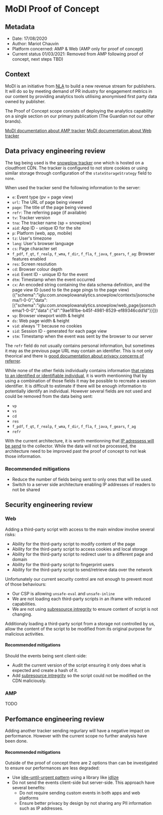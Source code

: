 # MoDI Proof of Concept

## Metadata

-   Date: 17/08/2020
-   Author: Mariot Chauvin
-   Platform concerned: AMP & Web (AMP only for proof of concept)
-   Current status 01/03/2021: Removed from AMP following proof of concept, next steps TBD)

## Context

MoDI is an initiative from [NLA](https://www.nlamediaaccess.com/) to build a new revenue stream for publishers. It will do so by meeting demand of PR industry for engagement metrics in our content by providing analytics tools utilising anonymised first party data owned by publisher.

The Proof of Concept scope consists of deploying the analytics capability on a single section on our primary publicatiom (The Guardian not our other brands).

[MoDI documentation about AMP tracker](https://docs.projectmodi.com/articles/how-to-install-the-amp-tracker/)
[MoDI documentation about Web tracker](https://docs.projectmodi.com/articles/how-to-install-the-javascript-tracker/)

## Data privacy engineering review

The tag being used is the [snowplow tracker](https://github.com/snowplow/snowplow-javascript-tracker) one which is hosted on a cloudfront CDN.
The tracker is configured to not store cookies or using similar storage through configuration of the `stateStorageStrategy` field to `none`.

When used the tracker send the following information to the server:

-   `e`: Event type (pv = page view)
-   `url`: The URL of page being viewed
-   `page`: The title of the page being viewed
-   `refr`: The referring page (if available)
-   `tv`: Tracker version
-   `tna`: The tracker name (sp = snowplow)
-   `aid`: App ID - unique ID for the site
-   `p`: Platform (web, app, mobile)
-   `tz`: User's timezone
-   `lang`: User's browser language
-   `cs`: Page character set
-   `f_pdf`, `f_qt`, `f_realp`, `f_wma`, `f_dir`, `f_fla`, `f_java`, `f_gears`, `f_ag`: Browser features enabled
-   `res`: Screen resolution
-   `cd`: Browser colour depth
-   `eid`: Event ID - unique ID for the event
-   `dtm`: Timestamp when the event occurred
-   `cx`: An encoded string containing the data schema definition, and the page view ID (used to tie the page pings to the page view)
    ({"schema":"iglu:com.snowplowanalytics.snowplow/contexts/jsonschema/1-0-0","data":[{"schema":"iglu:com.snowplowanalytics.snowplow/web_page/jsonschema/1-0-0","data":{"id":"9ae181be-b45f-4981-8529-ef89346cdd1d"}}]})
-   `vp`: Browser viewport width & height
-   `ds`: Web page width & height
-   `vid`: always '1' because no cookies
-   `sid`: Session ID - generated for each page view
-   `stm`: Timestamp when the event was sent by the browser to our server

The `refr` field do not usually contains personal information, but sometimes it may as the previous page URL may contain an identifier. This is not only theorical and there is [good documentation about privacy concerns of referrer](https://developer.mozilla.org/en-US/docs/Web/Security/Referer_header:_privacy_and_security_concerns).

While none of the other fields individually contains information [that relates to an identified or identifiable individual](https://ico.org.uk/for-organisations/guide-to-data-protection/guide-to-the-general-data-protection-regulation-gdpr/key-definitions/what-is-personal-data/), it is worth mentionning that by using a combination of those fields it may be possible to recreate a session identifier. It is difficult to estimate if there will be enough information to potentially identify an individual. However several fields are not used and could be removed from the data being sent:

-   `vp`
-   `vs`
-   `cd`
-   `res`
-   `f_pdf`, `f_qt`, `f_realp`, `f_wma`, `f_dir`, `f_fla`, `f_java`, `f_gears`, `f_ag`
-   `refr`

With the current architecture, it is worth mentionning that [IP adressess will be send](https://discourse.snowplowanalytics.com/t/running-snowplow-in-minimal-mode-for-gdpr/2391) to the collector. While the data will not be processed, the architecture need to be improved past the proof of concept to not leak those information.

### Recommended mitigations

-   Reduce the number of fields being sent to only ones that will be used.
-   Switch to a server side architecture enabling IP addresses of readers to not be shared

## Security engineering review

### Web

Adding a third-party script with access to the main window involve several risks:

-   Ability for the third-party script to modify content of the page
-   Ability for the third-party script to access cookies and local storage
-   Ability for the third-party script to redirect user to a different page and domain
-   Ability for the third-party script to fingerprint users
-   Ability for the third-party script to send/retrieve data over the network

Unfortunately our current security control are not enough to prevent most of those behaviours:

-   Our CSP is allowing `unsafe-eval` and `unsafe-inline`
-   We are not loading each third-party scripts in an iframe with reduced capabilities.
-   We are not using [subresource intregrity](https://developer.mozilla.org/en-US/docs/Web/Security/Subresource_Integrity) to ensure content of script is not changing.

Additionaly loading a third-party script from a storage not controlled by us, allow the content of the script to be modified from its original purpose for malicious activities.

#### Recommended mitigations

Should the events being sent client-side:

-   Audit the current version of the script ensuring it only does what is expected and create a hash of it.
-   Add [subresource intregrity](https://developer.mozilla.org/en-US/docs/Web/Security/Subresource_Integrity) so the script could not be modified on the CDN maliciously.

### AMP

TODO

## Perfomance engineering review

Adding another tracker sending regurlary will have a negative impact on performance.
However with the current scope no further analysis have been done.

#### Recommended mitigations

Outside of the proof of concept there are 2 options than can be investigated to ensure our performances are less degraded:

-   Use [idle-until-urgent pattern](https://philipwalton.com/articles/idle-until-urgent/) using a library like [idlize](https://github.com/GoogleChromeLabs/idlize)
-   Do not send the events client-side but server-side. This approach have several benefits:
    -   Do not require sending custom events in both apps and web platforms
    -   Ensure better privacy by design by not sharing any PII information such as IP addresses.
